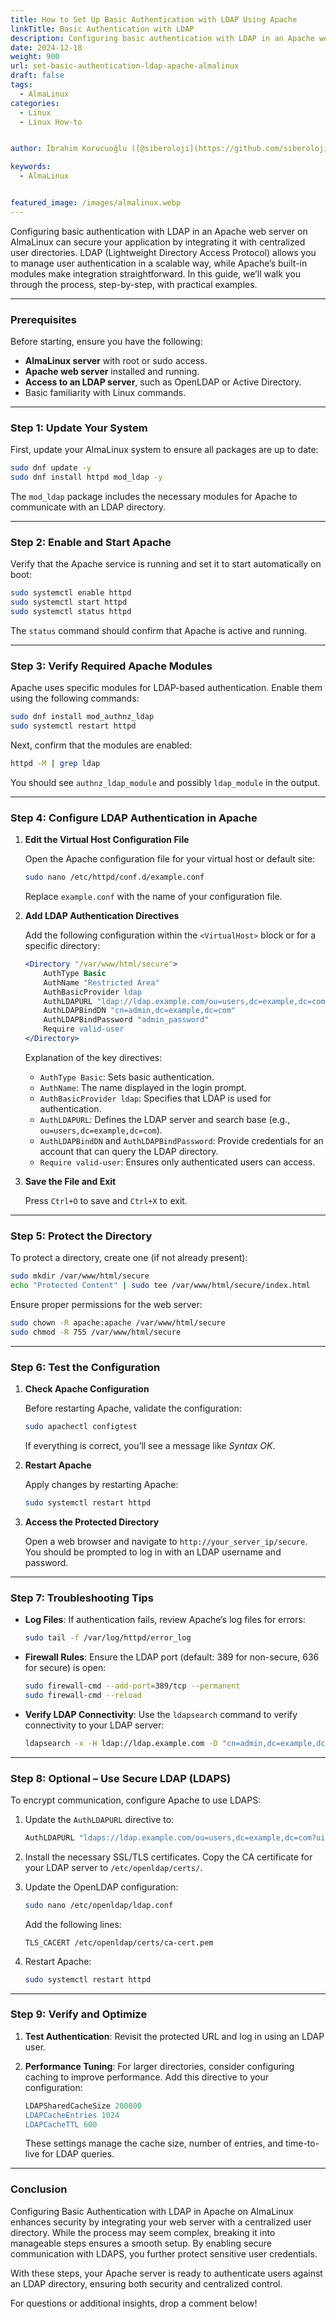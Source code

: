 ```yaml
---
title: How to Set Up Basic Authentication with LDAP Using Apache
linkTitle: Basic Authentication with LDAP
description: Configuring basic authentication with LDAP in an Apache web server on AlmaLinux can secure your application by integrating it with centralized user directories.
date: 2024-12-18
weight: 900
url: set-basic-authentication-ldap-apache-almalinux
draft: false
tags:
  - AlmaLinux
categories:
  - Linux
  - Linux How-to


author: İbrahim Korucuoğlu ([@siberoloji](https://github.com/siberoloji))

keywords:
  - AlmaLinux


featured_image: /images/almalinux.webp
---
```

Configuring basic authentication with LDAP in an Apache web server on AlmaLinux can secure your application by integrating it with centralized user directories. LDAP (Lightweight Directory Access Protocol) allows you to manage user authentication in a scalable way, while Apache’s built-in modules make integration straightforward. In this guide, we’ll walk you through the process, step-by-step, with practical examples.

---

### Prerequisites

Before starting, ensure you have the following:

- **AlmaLinux server** with root or sudo access.
- **Apache web server** installed and running.
- **Access to an LDAP server**, such as OpenLDAP or Active Directory.
- Basic familiarity with Linux commands.

---

### Step 1: Update Your System

First, update your AlmaLinux system to ensure all packages are up to date:

```bash
sudo dnf update -y
sudo dnf install httpd mod_ldap -y
```

The `mod_ldap` package includes the necessary modules for Apache to communicate with an LDAP directory.

---

### Step 2: Enable and Start Apache

Verify that the Apache service is running and set it to start automatically on boot:

```bash
sudo systemctl enable httpd
sudo systemctl start httpd
sudo systemctl status httpd
```

The `status` command should confirm that Apache is active and running.

---

### Step 3: Verify Required Apache Modules

Apache uses specific modules for LDAP-based authentication. Enable them using the following commands:

```bash
sudo dnf install mod_authnz_ldap
sudo systemctl restart httpd
```

Next, confirm that the modules are enabled:

```bash
httpd -M | grep ldap
```

You should see `authnz_ldap_module` and possibly `ldap_module` in the output.

---

### Step 4: Configure LDAP Authentication in Apache

1. **Edit the Virtual Host Configuration File**

   Open the Apache configuration file for your virtual host or default site:

   ```bash
   sudo nano /etc/httpd/conf.d/example.conf
   ```

   Replace `example.conf` with the name of your configuration file.

2. **Add LDAP Authentication Directives**

   Add the following configuration within the `<VirtualHost>` block or for a specific directory:

   ```apache
   <Directory "/var/www/html/secure">
       AuthType Basic
       AuthName "Restricted Area"
       AuthBasicProvider ldap
       AuthLDAPURL "ldap://ldap.example.com/ou=users,dc=example,dc=com?uid?sub?(objectClass=person)"
       AuthLDAPBindDN "cn=admin,dc=example,dc=com"
       AuthLDAPBindPassword "admin_password"
       Require valid-user
   </Directory>
   ```

   Explanation of the key directives:

   - `AuthType Basic`: Sets basic authentication.
   - `AuthName`: The name displayed in the login prompt.
   - `AuthBasicProvider ldap`: Specifies that LDAP is used for authentication.
   - `AuthLDAPURL`: Defines the LDAP server and search base (e.g., `ou=users,dc=example,dc=com`).
   - `AuthLDAPBindDN` and `AuthLDAPBindPassword`: Provide credentials for an account that can query the LDAP directory.
   - `Require valid-user`: Ensures only authenticated users can access.

3. **Save the File and Exit**

   Press `Ctrl+O` to save and `Ctrl+X` to exit.

---

### Step 5: Protect the Directory

To protect a directory, create one (if not already present):

```bash
sudo mkdir /var/www/html/secure
echo "Protected Content" | sudo tee /var/www/html/secure/index.html
```

Ensure proper permissions for the web server:

```bash
sudo chown -R apache:apache /var/www/html/secure
sudo chmod -R 755 /var/www/html/secure
```

---

### Step 6: Test the Configuration

1. **Check Apache Configuration**

   Before restarting Apache, validate the configuration:

   ```bash
   sudo apachectl configtest
   ```

   If everything is correct, you’ll see a message like *Syntax OK*.

2. **Restart Apache**

   Apply changes by restarting Apache:

   ```bash
   sudo systemctl restart httpd
   ```

3. **Access the Protected Directory**

   Open a web browser and navigate to `http://your_server_ip/secure`. You should be prompted to log in with an LDAP username and password.

---

### Step 7: Troubleshooting Tips

- **Log Files**: If authentication fails, review Apache’s log files for errors:

  ```bash
  sudo tail -f /var/log/httpd/error_log
  ```

- **Firewall Rules**: Ensure the LDAP port (default: 389 for non-secure, 636 for secure) is open:

  ```bash
  sudo firewall-cmd --add-port=389/tcp --permanent
  sudo firewall-cmd --reload
  ```

- **Verify LDAP Connectivity**: Use the `ldapsearch` command to verify connectivity to your LDAP server:

  ```bash
  ldapsearch -x -H ldap://ldap.example.com -D "cn=admin,dc=example,dc=com" -w admin_password -b "ou=users,dc=example,dc=com"
  ```

---

### Step 8: Optional – Use Secure LDAP (LDAPS)

To encrypt communication, configure Apache to use LDAPS:

1. Update the `AuthLDAPURL` directive to:

   ```apache
   AuthLDAPURL "ldaps://ldap.example.com/ou=users,dc=example,dc=com?uid?sub?(objectClass=person)"
   ```

2. Install the necessary SSL/TLS certificates. Copy the CA certificate for your LDAP server to `/etc/openldap/certs/`.

3. Update the OpenLDAP configuration:

   ```bash
   sudo nano /etc/openldap/ldap.conf
   ```

   Add the following lines:

   ```plaintext
   TLS_CACERT /etc/openldap/certs/ca-cert.pem
   ```

4. Restart Apache:

   ```bash
   sudo systemctl restart httpd
   ```

---

### Step 9: Verify and Optimize

1. **Test Authentication**: Revisit the protected URL and log in using an LDAP user.
2. **Performance Tuning**: For larger directories, consider configuring caching to improve performance. Add this directive to your configuration:

   ```apache
   LDAPSharedCacheSize 200000
   LDAPCacheEntries 1024
   LDAPCacheTTL 600
   ```

   These settings manage the cache size, number of entries, and time-to-live for LDAP queries.

---

### Conclusion

Configuring Basic Authentication with LDAP in Apache on AlmaLinux enhances security by integrating your web server with a centralized user directory. While the process may seem complex, breaking it into manageable steps ensures a smooth setup. By enabling secure communication with LDAPS, you further protect sensitive user credentials.

With these steps, your Apache server is ready to authenticate users against an LDAP directory, ensuring both security and centralized control.

For questions or additional insights, drop a comment below!
